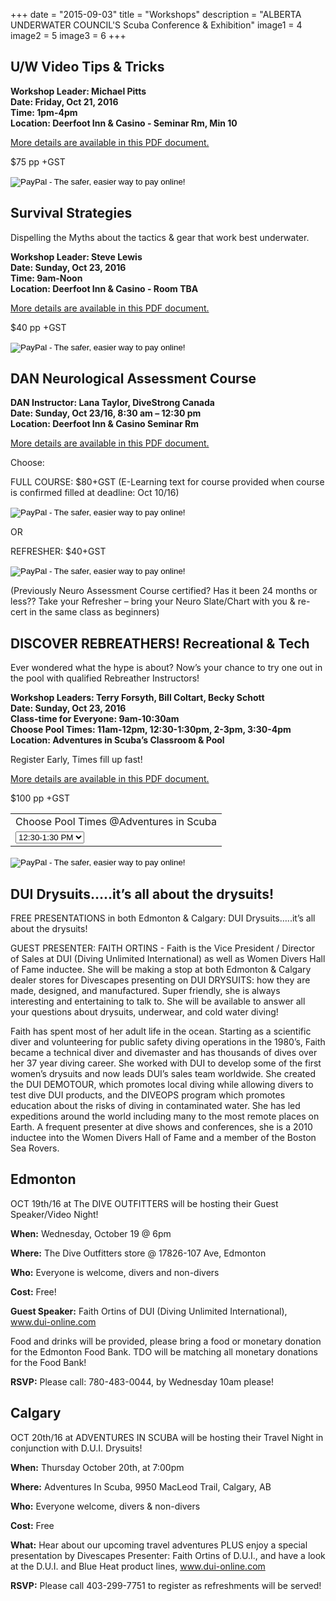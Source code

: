 +++
date        = "2015-09-03"
title       = "Workshops"
description = "ALBERTA UNDERWATER COUNCIL'S Scuba Conference & Exhibition"
image1 = 4
image2 = 5
image3 = 6
+++


## U/W Video Tips & Tricks

**Workshop Leader: Michael Pitts<br/>Date: Friday, Oct 21, 2016<br/>Time: 1pm-4pm<br/>Location: Deerfoot Inn & Casino - Seminar Rm, Min 10**

[More details are available in this PDF document.](/downloads/underwater-video-michael-pitt-workshop.pdf)

$75 pp +GST

<form action="https://www.paypal.com/cgi-bin/webscr" method="post" target="_top">
<input type="hidden" name="cmd" value="_s-xclick">
<input type="hidden" name="hosted_button_id" value="87GCB3DER5X2E">
<input type="image" src="https://www.paypalobjects.com/en_US/i/btn/btn_buynowCC_LG.gif" border="0" name="submit" alt="PayPal - The safer, easier way to pay online!">
<img alt="" border="0" src="https://www.paypalobjects.com/en_US/i/scr/pixel.gif" width="1" height="1">
</form>

## Survival Strategies

<p>Dispelling the Myths about the tactics &amp; gear that work best underwater.</p>

**Workshop Leader: Steve Lewis<br/>Date: Sunday, Oct 23, 2016<br/>Time: 9am-Noon<br/>Location: Deerfoot Inn & Casino - Room TBA**

[More details are available in this PDF document.](/downloads/survival-strategies-steve-lewis-workshop.pdf)

$40 pp +GST

<form action="https://www.paypal.com/cgi-bin/webscr" method="post" target="_top">
<input type="hidden" name="cmd" value="_s-xclick">
<input type="hidden" name="hosted_button_id" value="999KGVKKV8F4S">
<input type="image" src="https://www.paypalobjects.com/en_US/i/btn/btn_buynow_LG.gif" border="0" name="submit" alt="PayPal - The safer, easier way to pay online!">
<img alt="" border="0" src="https://www.paypalobjects.com/en_US/i/scr/pixel.gif" width="1" height="1">
</form>

## DAN Neurological Assessment Course

**DAN Instructor: Lana Taylor, DiveStrong Canada<br/>Date: Sunday, Oct 23/16, 8:30 am – 12:30 pm<br/>Location: Deerfoot Inn & Casino Seminar Rm**

[More details are available in this PDF document.](/downloads/dan-course.pdf)

Choose:

FULL COURSE: $80+GST  (E-Learning text for course provided when course is confirmed filled at deadline: Oct 10/16)

<form action="https://www.paypal.com/cgi-bin/webscr" method="post" target="_top">
<input type="hidden" name="cmd" value="_s-xclick">
<input type="hidden" name="hosted_button_id" value="B6CYWBXEKDT3S">
<input type="image" src="https://www.paypalobjects.com/en_US/i/btn/btn_buynowCC_LG.gif" border="0" name="submit" alt="PayPal - The safer, easier way to pay online!">
<img alt="" border="0" src="https://www.paypalobjects.com/en_US/i/scr/pixel.gif" width="1" height="1">
</form>

OR

REFRESHER: $40+GST

<form action="https://www.paypal.com/cgi-bin/webscr" method="post" target="_top">
<input type="hidden" name="cmd" value="_s-xclick">
<input type="hidden" name="hosted_button_id" value="EC7XR3R8BLSZ2">
<input type="image" src="https://www.paypalobjects.com/en_US/i/btn/btn_buynowCC_LG.gif" border="0" name="submit" alt="PayPal - The safer, easier way to pay online!">
<img alt="" border="0" src="https://www.paypalobjects.com/en_US/i/scr/pixel.gif" width="1" height="1">
</form>

(Previously Neuro Assessment Course certified? Has it been 24 months or less?? Take your Refresher – bring your Neuro Slate/Chart with you & re-cert in the same class as beginners)


## DISCOVER REBREATHERS! Recreational & Tech

Ever wondered what the hype is about? Now’s your chance to try one out in the pool with qualified Rebreather Instructors!

**Workshop Leaders: Terry Forsyth, Bill Coltart, Becky Schott<br/>Date: Sunday, Oct 23, 2016<br/>Class-time for Everyone: 9am-10:30am<br/>Choose Pool Times:  11am-12pm, 12:30-1:30pm, 2-3pm, 3:30-4pm<br/>Location: Adventures in Scuba’s Classroom & Pool**

Register Early, Times fill up fast!

[More details are available in this PDF document.](/downloads/rebreather-workshop.pdf)

$100 pp +GST

<form target="paypal" action="https://www.paypal.com/cgi-bin/webscr" method="post">
<input type="hidden" name="cmd" value="_s-xclick">
<input type="hidden" name="hosted_button_id" value="C7DY36KB4CQNA">
<table>
<tr><td><input type="hidden" name="on0" value="Choose Pool Times @Adventures in Scuba">Choose Pool Times @Adventures in Scuba</td></tr><tr><td><select name="os0">
               <option value="12:30-1:30 PM">12:30-1:30 PM </option>
               <option value="2-3 PM">2-3 PM </option>
               <option value="3:30-4:30 PM">3:30-4:30 PM </option>
</select> </td></tr>
</table>
<input type="image" src="https://www.paypalobjects.com/en_US/i/btn/btn_cart_LG.gif" border="0" name="submit" alt="PayPal - The safer, easier way to pay online!">
<img alt="" border="0" src="https://www.paypalobjects.com/en_US/i/scr/pixel.gif" width="1" height="1">
</form>

## DUI Drysuits…..it’s all about the drysuits!

FREE PRESENTATIONS in both Edmonton & Calgary:  DUI Drysuits…..it’s all about the drysuits!

GUEST PRESENTER: FAITH ORTINS - Faith is the Vice President / Director of Sales at DUI (Diving Unlimited International) as well as Women Divers Hall of Fame inductee. She will be making a stop at both Edmonton & Calgary dealer stores for Divescapes presenting on DUI DRYSUITS: how they are made, designed, and manufactured. Super friendly, she is always interesting and entertaining to talk to. She will be available to answer all your questions about drysuits, underwear, and cold water diving!

Faith has spent most of her adult life in the ocean. Starting as a scientific diver and volunteering for public safety diving operations in the 1980’s, Faith became a technical diver and divemaster and has thousands of dives over her 37 year diving career. She worked with DUI to develop some of the first women’s drysuits and now leads DUI’s sales team worldwide. She created the DUI DEMOTOUR, which promotes local diving while allowing divers to test dive DUI products, and the DIVEOPS program which promotes education about the risks of diving in contaminated water. She has led expeditions around the world including many to the most remote places on Earth. A frequent presenter at dive shows and conferences, she is a 2010 inductee into the Women Divers Hall of Fame and a member of the Boston Sea Rovers.

## Edmonton

OCT 19th/16 at The DIVE OUTFITTERS will be hosting their Guest Speaker/Video Night!

**When:** Wednesday, October 19 @ 6pm

**Where:** The Dive Outfitters store @ 17826-107 Ave, Edmonton

**Who:** Everyone is welcome, divers and non-divers

**Cost:** Free!

**Guest Speaker:** Faith Ortins of DUI (Diving Unlimited International), www.dui-online.com

Food and drinks will be provided, please bring a food or monetary donation for the Edmonton Food Bank. TDO will be matching all monetary donations for the Food Bank!

**RSVP:** Please call: 780-483-0044, by Wednesday 10am please!

## Calgary

OCT 20th/16 at ADVENTURES IN SCUBA will be hosting their Travel Night in conjunction with D.U.I. Drysuits!

**When:** Thursday October 20th, at 7:00pm

**Where:** Adventures In Scuba, 9950 MacLeod Trail, Calgary, AB

**Who:** Everyone welcome, divers & non-divers

**Cost:** Free

**What:** Hear about our upcoming travel adventures PLUS enjoy a special presentation by Divescapes Presenter: Faith Ortins of D.U.I., and have a look at the D.U.I. and Blue Heat product lines, <a href="http://www.dui-online.com">www.dui-online.com</a>

**RSVP:** Please call 403-299-7751 to register as refreshments will be served!
